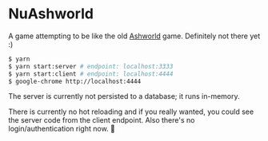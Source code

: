 # NuAshworld

A game attempting to be like the old [Ashworld](http://web.archive.org/web/20090312000154/http://ashworld.webd.pl:80/index.php?strona=7) game. Definitely not there yet :)

```bash
$ yarn
$ yarn start:server # endpoint: localhost:3333
$ yarn start:client # endpoint: localhost:4444
$ google-chrome http://localhost:4444
```

The server is currently not persisted to a database; it runs in-memory.

There is currently no hot reloading and if you really wanted, you could see the server code from the client endpoint. Also there's no login/authentication right now. 🤷
